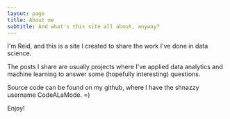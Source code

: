 ```yaml
---
layout: page
title: About me
subtitle: And what's this site all about, anyway?
---
```


I'm Reid, and this is a site I created to share the work I've done in data science.

The posts I share are usually projects where I've applied data analytics and machine learning to answer some (hopefully interesting) questions.

Source code can be found on my github, where I have the shnazzy username CodeALaMode.  =)

Enjoy!
